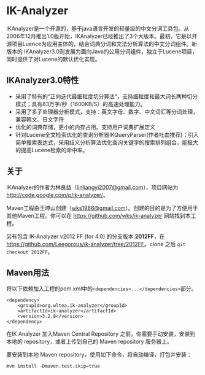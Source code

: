 # IK-Analyzer
IKAnalyzer是一个开源的，基于java语言开发的轻量级的中文分词工具包。从2006年12月推出1.0版开始，IKAnalyzer已经推出了3个大版本。最初，它是以开源项目Luence为应用主体的，结合词典分词和文法分析算法的中文分词组件。新版本的 IKAnalyzer3.0则发展为面向Java的公用分词组件，独立于Lucene项目，同时提供了对Lucene的默认优化实现。 

## IKAnalyzer3.0特性

* 采用了特有的“正向迭代最细粒度切分算法“，支持细粒度和最大词长两种切分模式；具有83万字/秒（1600KB/S）的高速处理能力。
* 采用了多子处理器分析模式，支持：英文字母、数字、中文词汇等分词处理，兼容韩文、日文字符
* 优化的词典存储，更小的内存占用。支持用户词典扩展定义
* 针对Lucene全文检索优化的查询分析器IKQueryParser(作者吐血推荐)；引入简单搜索表达式，采用歧义分析算法优化查询关键字的搜索排列组合，能极大的提高Lucene检索的命中率。

## 关于
IKAnalyzer的作者为林良益（<linliangyi2007@gmail.com>），项目网站为 <http://code.google.com/p/ik-analyzer/>。

Maven工程由王坤山创建（<wks1986@gmail.com>）。创建的目的是为了方便用于其他Maven工程。你可以在 <https://github.com/wks/ik-analyzer> 网站找到本工程。

另有包含 IK-Analyzer v2012 FF (for 4.0) 的分支版本 **2012FF**，在 <https://github.com/Leegorous/ik-analyzer/tree/2012FF>。clone 之后 `git checkout 2012FF`。

## Maven用法

将以下依赖加入工程的pom.xml中的`<dependencies>...</dependencies>`部分。

    <dependency>
        <groupId>org.wltea.ik-analyzer</groupId>
        <artifactId>ik-analyzer</artifactId>
        <version>3.2.8</version>
	</dependency>

在IK Analyzer 加入Maven Central Repository 之前，你需要手动安装，安装到本地的 repository，或者上传到自己的 Maven repository 服务器上。

要安装到本地 Maven repository，使用如下命令，将自动编译，打包并安装：

    mvn install -Dmaven.test.skip=true

